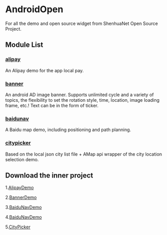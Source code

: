 # AndroidOpen

For all the demo and open source widget from ShenhuaNet Open Source Project.

## Module List
### [alipay](https://github.com/shenhuanet/AndroidOpen/tree/master/alipay)
An Alipay demo for the app local pay.
### [banner](https://github.com/shenhuanet/AndroidOpen/tree/master/banner)
An android AD image banner. Supports unlimited cycle and a variety of topics, the flexibility to set the rotation style, time, location, image loading frame, etc.!
Text can be in the form of ticker.
### [baidunav](https://github.com/shenhuanet/AndroidOpen/tree/master/baidunav)
A Baidu map demo, including positioning and path planning.
### [citypicker](https://github.com/shenhuanet/AndroidOpen/tree/master/citypicker)
Based on the local json city list file + AMap api wrapper of the city location selection demo.

## Download the inner project
1.[AlipayDemo](https://github.com/shenhuanet/AndroidOpen/raw/master/--Downloads/AlipayDemo.zip)

2.[BannerDemo](https://github.com/shenhuanet/AndroidOpen/raw/master/--Downloads/BannerDemo.zip)

3.[BaiduNavDemo](https://github.com/shenhuanet/AndroidOpen/raw/master/--Downloads/BaiduNav.zip)

4.[BaiduNavDemo](https://github.com/shenhuanet/AndroidOpen/raw/master/--Downloads/Citypicker.zip)

5.[CityPicker](https://github.com/shenhuanet/AndroidOpen/raw/master/--Downloads/Citypicker.zip)